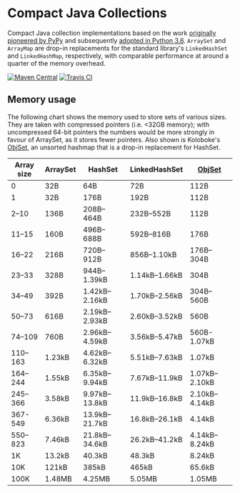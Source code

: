 # Compact Java Collections

Compact Java collection implementations based on the work
[originally pioneered by PyPy](https://morepypy.blogspot.co.uk/2015/01/faster-more-memory-efficient-and-more.html)
and subsequently [adopted in Python 3.6](https://docs.python.org/3.6/whatsnew/3.6.html#whatsnew36-compactdict).
`ArraySet` and `ArrayMap` are drop-in replacements for the standard
library's `LinkedHashSet` and `LinkedHashMap`, respectively, with comparable
performance at around a quarter of the memory overhead.

[![Maven Central](https://img.shields.io/maven-central/v/org.alicep/collect.svg)](http://mvnrepository.com/artifact/org.alicep/collect)
[![Travis CI](https://travis-ci.org/alicep-org/collect.svg?branch=master)](https://travis-ci.org/alicep-org/collect)

## Memory usage

The following chart shows the memory used to store sets of various sizes. They are taken with compressed pointers (i.e. <32GB memory); with uncompressed 64-bit pointers the numbers would be more strongly in favour of ArraySet, as it stores fewer pointers. Also shown is Koloboke's [ObjSet], an unsorted hashmap that is a drop-in replacement for HashSet.

| Array size | ArraySet | HashSet | LinkedHashSet | [ObjSet] |
| --- | --- | --- | --- | --- |
| 0 | 32B | 64B | 72B | 112B |
| 1 | 32B | 176B | 192B | 112B |
| 2–10 | 136B | 208B–464B | 232B–552B | 112B |
| 11–15 | 160B | 496B–688B | 592B–816B | 176B |
| 16–22 | 216B | 720B–912B | 856B–1.10kB | 176B–304B |
| 23–33 | 328B | 944B–1.39kB | 1.14kB–1.66kB | 304B |
| 34–49 | 392B | 1.42kB–2.16kB | 1.70kB–2.56kB | 304B–560B |
| 50–73 | 616B | 2.19kB–2.93kB | 2.60kB–3.52kB | 560B |
| 74–109 | 760B | 2.96kB–4.59kB | 3.56kB–5.47kB | 560B-1.07kB |
| 110–163 | 1.23kB | 4.62kB–6.32kB | 5.51kB–7.63kB | 1.07kB |
| 164–244 | 1.55kB | 6.35kB–9.94kB | 7.67kB–11.9kB | 1.07kB–2.10kB |
| 245–366 | 3.58kB | 9.97kB–13.8kB | 11.9kB–16.8kB | 2.10kB–4.14kB |
| 367-549 | 6.36kB | 13.9kB–21.7kB | 16.8kB–26.1kB | 4.14kB |
| 550–823 | 7.46kB | 21.8kB–34.6kB | 26.2kB–41.2kB | 4.14kB–8.24kB |
| 1K | 13.2kB | 40.3kB | 48.3kB | 8.24kB |
| 10K | 121kB | 385kB | 465kB | 65.6kB |
| 100K | 1.48MB | 4.25MB | 5.05MB | 1.05MB |

[ObjSet]: https://github.com/leventov/Koloboke
